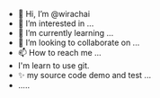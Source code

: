 - 👋 Hi, I’m @wirachai 
- 👀 I’m interested in ...
- 🌱 I’m currently learning ...
- 💞️ I’m looking to collaborate on ...
- 📫 How to reach me ...
- I'm learn to use git.
- ✨ my source code demo and test ...
- .....
<!---
wirachai/wirachai-trid is a ✨ special ✨ repository because its `README.md` (this file) appears on your GitHub profile.
You can click the Preview link to take a look at your changes.
--->
